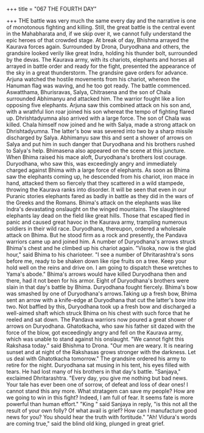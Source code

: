 +++
title = "067 THE FOURTH DAY"

+++
THE battle was very much the same every
day and the narrative is one of
monotonous fighting and killing. Still, the
great battle is the central event in the
Mahabharata and, if we skip over it, we
cannot fully understand the epic heroes of
that crowded stage.
At break of day, Bhishma arrayed the
Kaurava forces again. Surrounded by
Drona, Duryodhana and others, the
grandsire looked verily like great Indra,
holding his thunder bolt, surrounded by
the devas.
The Kaurava army, with its chariots,
elephants and horses all arrayed in battle
order and ready for the fight, presented
the appearance of the sky in a great
thunderstorm.
The grandsire gave orders for advance.
Arjuna watched the hostile movements
from his chariot, whereon the Hanuman
flag was waving, and he too got ready.
The battle commenced. Aswatthama,
Bhurisravas, Salya, Chitrasena and the son
of Chala surrounded Abhimanyu and
attacked him. The warrior fought like a
lion opposing five elephants.
Arjuna saw this combined attack on his
son and, with a wrathful lion roar joined
his son whereat the tempo of fighting
flared up. Dhrishtadyumna also arrived
with a large force. The son of Chala was
killed.
Chala himself now joined and he with
Salya, made a strong attack on
Dhrishtadyumna. The latter's bow was
severed into two by a sharp missile
discharged by Salya.
Abhimanyu saw this and sent a shower of
arrows on Salya and put him in such
danger that Duryodhana and his brothers
rushed to Salya's help. Bhimasena also
appeared on the scene at this juncture.
When Bhima raised his mace aloft,
Duryodhana's brothers lost courage.
Duryodhana,
who
saw
this,
was
exceedingly
angry
and
immediately
charged against Bhima with a large force
of elephants.
As soon as Bhima saw the elephants
coming up, he descended from his chariot,
iron mace in hand, attacked them so
fiercely that they scattered in a wild
stampede, throwing the Kaurava ranks
into disorder.
It will be seen that even in our Puranic
stories elephants fared as badly in battle as
they did in the wars of the Greeks and the
Romans. Bhima's attack on the elephants
was like Indra's devastating onslaught on
the winged mountains.
The slaughtered elephants lay dead on the
field like great hills. Those that escaped
fled in panic and caused great havoc in the
Kaurava
army,
trampling
numerous
soldiers in their wild race. Duryodhana,
thereupon, ordered a wholesale attack on
Bhima.
But he stood firm as a rock and presently,
the Pandava warriors came up and joined
him. A number of Duryodhana's arrows
struck Bhima's chest and he climbed up
his chariot again.
"Visoka, now is the glad hour," said
Bhima to his charioteer. "I see a number
of Dhritarashtra's sons before me, ready to
be shaken down like ripe fruits on a tree.
Keep your hold well on the reins and
drive on. I am going to dispatch these
wretches to Yama's abode." Bhima's
arrows would have killed Duryodhana
then and there, had it not been for his
armor.
Eight of Duryodhana's brothers were slain
in that day's battle by Bhima. Duryodhana
fought fiercely. Bhima's bow was
smashed by one of Duryodhana's arrows.Taking up a fresh bow, Bhima sent an
arrow with a knife-edge at Duryodhana
that cut the latter's bow into two.
Not baffled by this, Duryodhana took up a
fresh bow and discharged a well-aimed
shaft which struck Bhima on his chest
with such force that he reeled and sat
down.
The Pandava warriors now poured a great
shower of arrows on Duryodhana.
Ghatotkacha, who saw his father sit dazed
with the force of the blow, got
exceedingly angry and fell on the Kaurava
army, which was unable to stand against
his onslaught.
"We cannot fight this Rakshasa today."
said Bhishma to Drona. "Our men are
weary. It is nearing sunset and at night of
the Rakshasas grows stronger with the
darkness. Let us deal with Ghatotkacha
tomorrow."
The grandsire ordered his army to retire
for the night. Duryodhana sat musing in
his tent, his eyes filled with tears. He had
lost many of his brothers in that day's
battle.
"Sanjaya,"
exclaimed
Dhritarashtra.
"Every day, you give me nothing but bad
news. Your tale has ever been one of
sorrow, of defeat and loss of dear ones! I
cannot stand this any more. What
stratagem can save my people? How are
we going to win in this fight? Indeed, I am
full of fear. It seems fate is more powerful
than human effort."
"King " said Sanjaya in reply, "is this not
all the result of your own folly? Of what
avail is grief? How can I manufacture
good news for you? You should hear the
truth with fortitude."
"Ah! Vidura's words are coming true,"
said the blind old king, plunged in great
grief.